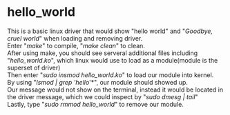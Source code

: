 # hello_world    
This is a basic linux driver that would show "hello world" and "*Goodbye, cruel world*" when loading and removing driver.      
Enter "*make*" to compile, "*make clean*" to clean.    
After using make, you should see serveral additional files including "*hello_world.ko*", which linux would use to load as a module(module is the superset of driver)  
Then enter "*sudo insmod hello_world.ko*" to load our module into kernel.  
By using "*lsmod | grep 'hello*'*", our module should showed up.  
Our message would not show on the terminal, instead it would be located in the driver message, which we could inspect by "*sudo dmesg | tail*"    
Lastly, type "*sudo rmmod hello_world*" to remove our module.

